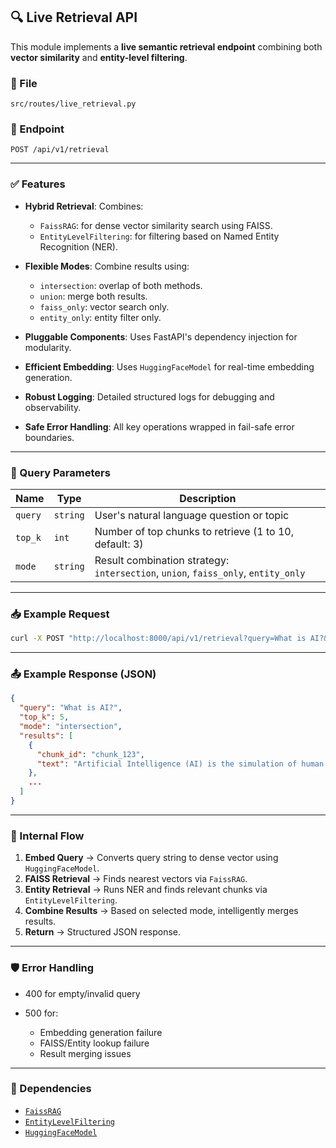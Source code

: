 ## 🔍 Live Retrieval API

This module implements a **live semantic retrieval endpoint** combining both **vector similarity** and **entity-level filtering**.

### 📁 File

```
src/routes/live_retrieval.py
```

### 🚀 Endpoint

```http
POST /api/v1/retrieval
```

---

### ✅ Features

* **Hybrid Retrieval**: Combines:

  * `FaissRAG`: for dense vector similarity search using FAISS.
  * `EntityLevelFiltering`: for filtering based on Named Entity Recognition (NER).
* **Flexible Modes**: Combine results using:

  * `intersection`: overlap of both methods.
  * `union`: merge both results.
  * `faiss_only`: vector search only.
  * `entity_only`: entity filter only.
* **Pluggable Components**: Uses FastAPI's dependency injection for modularity.
* **Efficient Embedding**: Uses `HuggingFaceModel` for real-time embedding generation.
* **Robust Logging**: Detailed structured logs for debugging and observability.
* **Safe Error Handling**: All key operations wrapped in fail-safe error boundaries.

---

### 🔧 Query Parameters

| Name    | Type     | Description                                                                          |
| ------- | -------- | ------------------------------------------------------------------------------------ |
| `query` | `string` | User's natural language question or topic                                            |
| `top_k` | `int`    | Number of top chunks to retrieve (1 to 10, default: 3)                               |
| `mode`  | `string` | Result combination strategy:<br>`intersection`, `union`, `faiss_only`, `entity_only` |

---

### 📥 Example Request

```bash
curl -X POST "http://localhost:8000/api/v1/retrieval?query=What is AI?&top_k=5&mode=intersection"
```

---

### 📤 Example Response (JSON)

```json
{
  "query": "What is AI?",
  "top_k": 5,
  "mode": "intersection",
  "results": [
    {
      "chunk_id": "chunk_123",
      "text": "Artificial Intelligence (AI) is the simulation of human intelligence..."
    },
    ...
  ]
}
```

---

### 🧠 Internal Flow

1. **Embed Query** → Converts query string to dense vector using `HuggingFaceModel`.
2. **FAISS Retrieval** → Finds nearest vectors via `FaissRAG`.
3. **Entity Retrieval** → Runs NER and finds relevant chunks via `EntityLevelFiltering`.
4. **Combine Results** → Based on selected mode, intelligently merges results.
5. **Return** → Structured JSON response.

---

### 🛡 Error Handling

* 400 for empty/invalid query
* 500 for:

  * Embedding generation failure
  * FAISS/Entity lookup failure
  * Result merging issues

---

### 📌 Dependencies

* [`FaissRAG`](../rag/faiss_rag.py)
* [`EntityLevelFiltering`](../rag/entities_level_filtering.py)
* [`HuggingFaceModel`](../llms_providers/embedding_model.py)
